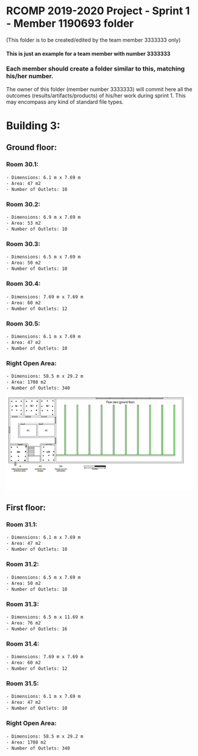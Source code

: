 RCOMP 2019-2020 Project - Sprint 1 - Member 1190693 folder
===========================================
(This folder is to be created/edited by the team member 3333333 only)

#### This is just an example for a team member with number 3333333 ####
### Each member should create a folder similar to this, matching his/her number. ###
The owner of this folder (member number 3333333) will commit here all the outcomes (results/artifacts/products)		       of his/her work during sprint 1. This may encompass any kind of standard file types.

# Building 3:

## **Ground floor:**

### Room 30.1: 
    - Dimensions: 6.1 m x 7.69 m
    - Area: 47 m2
    - Number of Outlets: 10 
### Room 30.2: 
    - Dimensions: 6.9 m x 7.69 m
    - Area: 53 m2
    - Number of Outlets: 10
### Room 30.3: 
    - Dimensions: 6.5 m x 7.69 m
    - Area: 50 m2
    - Number of Outlets: 10
### Room 30.4:
    - Dimensions: 7.69 m x 7.69 m
    - Area: 60 m2
    - Number of Outlets: 12
### Room 30.5: 
    - Dimensions: 6.1 m x 7.69 m
    - Area: 47 m2
    - Number of Outlets: 10
### Right Open Area: 
    - Dimensions: 58.5 m x 29.2 m
    - Area: 1708 m2
    - Number of Outlets: 340

![Outlets_GroundFloor.png](Outlets_GroundFloor.png)

## **First floor:**

### Room 31.1: 
    - Dimensions: 6.1 m x 7.69 m
    - Area: 47 m2
    - Number of Outlets: 10 
### Room 31.2: 
    - Dimensions: 6.5 m x 7.69 m
    - Area: 50 m2
    - Number of Outlets: 10
### Room 31.3: 
    - Dimensions: 6.5 m x 11.69 m
    - Area: 76 m2
    - Number of Outlets: 16
### Room 31.4:
    - Dimensions: 7.69 m x 7.69 m
    - Area: 60 m2
    - Number of Outlets: 12
### Room 31.5: 
    - Dimensions: 6.1 m x 7.69 m
    - Area: 47 m2
    - Number of Outlets: 10
### Right Open Area: 
    - Dimensions: 58.5 m x 29.2 m
    - Area: 1708 m2
    - Number of Outlets: 340